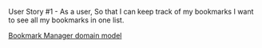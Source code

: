 User Story #1 - 
As a user, 
So that I can keep track of my bookmarks
I want to see all my bookmarks in one list.

[Bookmark Manager domain model](./public/downloads/bookmark_manager_1.jpg)
